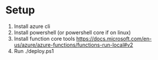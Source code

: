 # Setup
1. Install azure cli
1. Install powershell (or powershell core if on linux)
1. Install function core tools https://docs.microsoft.com/en-us/azure/azure-functions/functions-run-local#v2
1. Run ./deploy.ps1
